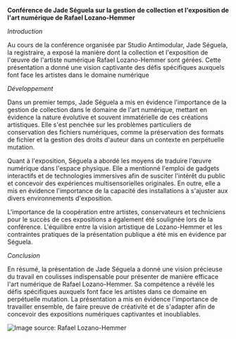 **Conférence de Jade Séguela sur la gestion de collection et l'exposition de l'art numérique de Rafael Lozano-Hemmer**

*Introduction*

Au cours de la conférence organisée par Studio Antimodular, Jade Séguela, la registraire, a exposé la manière dont la collection et l'exposition de l'œuvre de l'artiste numérique Rafael Lozano-Hemmer sont gérées. Cette présentation a donné une vision captivante des défis spécifiques auxquels font face les artistes dans le domaine numérique

*Développement*

Dans un premier temps, Jade Séguela a mis en évidence l'importance de la gestion de collection dans le domaine de l'art numérique, mettant en évidence la nature évolutive et souvent immatérielle de ces créations artistiques. Elle s'est penchée sur les problèmes particuliers de conservation des fichiers numériques, comme la préservation des formats de fichier et la gestion des droits d'auteur dans un contexte en perpétuelle mutation.

Quant à l'exposition, Séguela a abordé les moyens de traduire l'œuvre numérique dans l'espace physique. Elle a mentionné l'emploi de gadgets interactifs et de technologies immersives afin de susciter l'intérêt du public et concevoir des expériences multisensorielles originales. En outre, elle a mis en évidence l'importance de la capacité des installations à s'ajuster aux divers environnements d'exposition.

L'importance de la coopération entre artistes, conservateurs et techniciens pour le succès de ces expositions a également été soulignée lors de la conférence. L'équilibre entre la vision artistique de Lozano-Hemmer et les contraintes pratiques de la présentation publique a été mis en évidence par Séguela.

*Conclusion*

En résumé, la présentation de Jade Séguela a donné une vision précieuse du travail en coulisses indispensable pour présenter de manière efficace l'art numérique de Rafael Lozano-Hemmer. Sa compétence a révélé les défis spécifiques auxquels font face les artistes dans ce domaine en perpétuelle mutation. La présentation a mis en évidence l'importance de travailler ensemble, de faire preuve de créativité et de s'adapter afin de concevoir des expositions numériques captivantes et inoubliables.


![Image source: Rafael Lozano-Hemmer](lien_vers_l_image)
